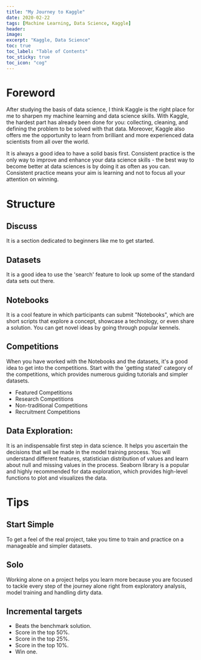 ```yaml
---
title: "My Journey to Kaggle"
date: 2020-02-22
tags: [Machine Learning, Data Science, Kaggle]
header:
image:
excerpt: "Kaggle, Data Science"
toc: true
toc_label: "Table of Contents"
toc_sticky: true
toc_icon: "cog"
---
```


# Foreword

After studying the basis of data science, I think Kaggle is the right place for me to sharpen my machine learning and data science skills. With Kaggle, the hardest part has already been done for you: collecting, cleaning, and defining the problem to be solved with that data. Moreover, Kaggle also offers me the opportunity to learn from brilliant and more experienced data scientists from all over the world. 

It is always a good idea to have a solid basis first. Consistent practice is the only way to improve and enhance your data science skills - the best way to become better at data sciences is by doing it as often as you can. Consistent practice means your aim is learning and not to focus all your attention on winning.

# Structure

## Discuss

It is a section dedicated to beginners like me to get started.

## Datasets

It is a good idea to use the 'search' feature to look up some of the standard data sets out there.

## Notebooks

It is a cool feature in which participants can submit "Notebooks", which are short scripts that explore a concept, showcase a technology, or even share a solution. You can get novel ideas by going through popular kennels. 

## Competitions

When you have worked with the Notebooks and the datasets, it's a good idea to get into the competitions. Start with the 'getting stated' category of the competitions, which provides numerous guiding tutorials and simpler datasets. 

- Featured Competitions
- Research Competitions
- Non-traditional Competitions
- Recruitment Competitions

## Data Exploration: 

It is an indispensable first step in data science. It helps you ascertain the decisions that will be made in the model training process. You will understand different features, statistician distribution of values and learn about null and missing values in the process. Seaborn library is a popular and highly recommended for data exploration, which provides high-level functions to plot and visualizes the data.


# Tips

## Start Simple

To get a feel of the real project, take you time to train and practice on a manageable and simpler datasets.


## Solo

Working alone on a project helps you learn more because you are focused to tackle every step of the journey alone right from exploratory analysis, model training and handling dirty data. 

## Incremental targets

- Beats the benchmark solution.
- Score in the top 50%.
- Score in the top 25%.
- Score in the top 10%.
- Win one.